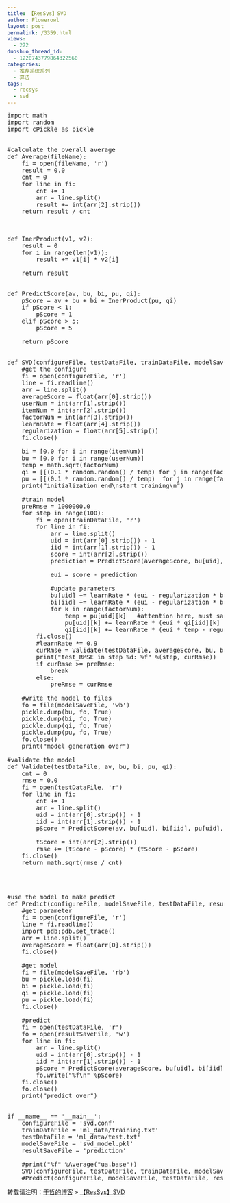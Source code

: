 ```yaml
---
title: 【ResSys】SVD
author: Flowerowl
layout: post
permalink: /3359.html
views:
  - 272
duoshuo_thread_id:
  - 1220743779864322560
categories:
  - 推荐系统系列
  - 算法
tags:
  - recsys
  - svd
---
```

<pre class="brush:applescript">import math
import random
import cPickle as pickle


#calculate the overall average
def Average(fileName):
	fi = open(fileName, 'r')
	result = 0.0
	cnt = 0
	for line in fi:
		cnt += 1
		arr = line.split()
		result += int(arr[2].strip())
	return result / cnt



def InerProduct(v1, v2):
	result = 0
	for i in range(len(v1)):
		result += v1[i] * v2[i]

	return result


def PredictScore(av, bu, bi, pu, qi):
	pScore = av + bu + bi + InerProduct(pu, qi)
	if pScore &lt; 1:
		pScore = 1
	elif pScore &gt; 5:
		pScore = 5

	return pScore


def SVD(configureFile, testDataFile, trainDataFile, modelSaveFile):
	#get the configure
	fi = open(configureFile, 'r')
	line = fi.readline()
	arr = line.split()
	averageScore = float(arr[0].strip())
	userNum = int(arr[1].strip())
	itemNum = int(arr[2].strip())
	factorNum = int(arr[3].strip())
	learnRate = float(arr[4].strip())
	regularization = float(arr[5].strip())
	fi.close()

	bi = [0.0 for i in range(itemNum)]
	bu = [0.0 for i in range(userNum)]
	temp = math.sqrt(factorNum)
	qi = [[(0.1 * random.random() / temp) for j in range(factorNum)] for i in range(itemNum)]
	pu = [[(0.1 * random.random() / temp)  for j in range(factorNum)] for i in range(userNum)]
	print("initialization end\nstart training\n")

	#train model
	preRmse = 1000000.0
	for step in range(100):
		fi = open(trainDataFile, 'r')
		for line in fi:
			arr = line.split()
			uid = int(arr[0].strip()) - 1
			iid = int(arr[1].strip()) - 1
			score = int(arr[2].strip())
			prediction = PredictScore(averageScore, bu[uid], bi[iid], pu[uid], qi[iid])

			eui = score - prediction

			#update parameters
			bu[uid] += learnRate * (eui - regularization * bu[uid])
			bi[iid] += learnRate * (eui - regularization * bi[iid])
			for k in range(factorNum):
				temp = pu[uid][k]	#attention here, must save the value of pu before updating
				pu[uid][k] += learnRate * (eui * qi[iid][k] - regularization * pu[uid][k])
				qi[iid][k] += learnRate * (eui * temp - regularization * qi[iid][k])
		fi.close()
		#learnRate *= 0.9
		curRmse = Validate(testDataFile, averageScore, bu, bi, pu, qi)
		print("test_RMSE in step %d: %f" %(step, curRmse))
		if curRmse &gt;= preRmse:
			break
		else:
			preRmse = curRmse

	#write the model to files
	fo = file(modelSaveFile, 'wb')
	pickle.dump(bu, fo, True)
	pickle.dump(bi, fo, True)
	pickle.dump(qi, fo, True)
	pickle.dump(pu, fo, True)
	fo.close()
	print("model generation over")

#validate the model
def Validate(testDataFile, av, bu, bi, pu, qi):
	cnt = 0
	rmse = 0.0
	fi = open(testDataFile, 'r')
	for line in fi:
		cnt += 1
		arr = line.split()
		uid = int(arr[0].strip()) - 1
		iid = int(arr[1].strip()) - 1
		pScore = PredictScore(av, bu[uid], bi[iid], pu[uid], qi[iid])

		tScore = int(arr[2].strip())
		rmse += (tScore - pScore) * (tScore - pScore)
	fi.close()
	return math.sqrt(rmse / cnt)




#use the model to make predict
def Predict(configureFile, modelSaveFile, testDataFile, resultSaveFile):
	#get parameter
	fi = open(configureFile, 'r')
	line = fi.readline()
    import pdb;pdb.set_trace()
	arr = line.split()
	averageScore = float(arr[0].strip())
	fi.close()

	#get model
	fi = file(modelSaveFile, 'rb')
	bu = pickle.load(fi)
	bi = pickle.load(fi)
	qi = pickle.load(fi)
	pu = pickle.load(fi)
	fi.close()

	#predict
	fi = open(testDataFile, 'r')
	fo = open(resultSaveFile, 'w')
	for line in fi:
		arr = line.split()
		uid = int(arr[0].strip()) - 1
		iid = int(arr[1].strip()) - 1
		pScore = PredictScore(averageScore, bu[uid], bi[iid], pu[uid], qi[iid])
		fo.write("%f\n" %pScore)
	fi.close()
	fo.close()
	print("predict over")


if __name__ == '__main__':
	configureFile = 'svd.conf'
	trainDataFile = 'ml_data/training.txt'
	testDataFile = 'ml_data/test.txt'
	modelSaveFile = 'svd_model.pkl'
	resultSaveFile = 'prediction'

	#print("%f" %Average("ua.base"))
	SVD(configureFile, testDataFile, trainDataFile, modelSaveFile)
	#Predict(configureFile, modelSaveFile, testDataFile, resultSaveFile)</pre>

转载请注明：[于哲的博客][1] &raquo; [【ResSys】SVD][2]

 [1]: http://lazynight.me
 [2]: http://lazynight.me/3359.html